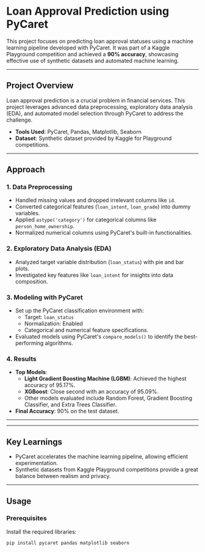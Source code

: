 # Loan Approval Prediction using PyCaret

This project focuses on predicting loan approval statuses using a machine learning pipeline developed with PyCaret. It was part of a Kaggle Playground competition and achieved a **90% accuracy**, showcasing effective use of synthetic datasets and automated machine learning.

---

## Project Overview

Loan approval prediction is a crucial problem in financial services. This project leverages advanced data preprocessing, exploratory data analysis (EDA), and automated model selection through PyCaret to address the challenge.

- **Tools Used**: PyCaret, Pandas, Matplotlib, Seaborn
- **Dataset**: Synthetic dataset provided by Kaggle for Playground competitions.

---

## Approach

### 1. **Data Preprocessing**
- Handled missing values and dropped irrelevant columns like `id`.
- Converted categorical features (`loan_intent`, `loan_grade`) into dummy variables.
- Applied `astype('category')` for categorical columns like `person_home_ownership`.
- Normalized numerical columns using PyCaret's built-in functionalities.

### 2. **Exploratory Data Analysis (EDA)**
- Analyzed target variable distribution (`loan_status`) with pie and bar plots.
- Investigated key features like `loan_intent` for insights into data composition.

### 3. **Modeling with PyCaret**
- Set up the PyCaret classification environment with:
  - Target: `loan_status`
  - Normalization: Enabled
  - Categorical and numerical feature specifications.
- Evaluated models using PyCaret's `compare_models()` to identify the best-performing algorithms.

### 4. **Results**
- **Top Models**:
  - **Light Gradient Boosting Machine (LGBM)**: Achieved the highest accuracy of 95.17%.
  - **XGBoost**: Close second with an accuracy of 95.09%.
  - Other models evaluated include Random Forest, Gradient Boosting Classifier, and Extra Trees Classifier.
- **Final Accuracy**: 90% on the test dataset.

---


---

## Key Learnings

- PyCaret accelerates the machine learning pipeline, allowing efficient experimentation.
- Synthetic datasets from Kaggle Playground competitions provide a great balance between realism and privacy.

---

## Usage

### Prerequisites
Install the required libraries:
```bash
pip install pycaret pandas matplotlib seaborn
